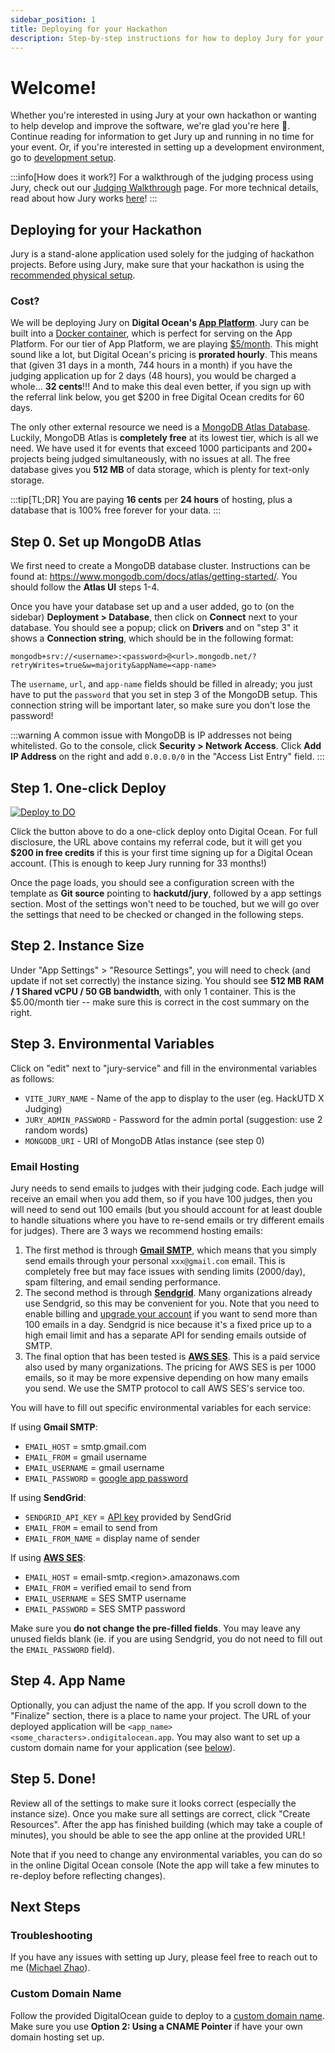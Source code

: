 ```yaml
---
sidebar_position: 1
title: Deploying for your Hackathon
description: Step-by-step instructions for how to deploy Jury for your Hackathon
---
```


# Welcome!

Whether you're interested in using Jury at your own hackathon or wanting to help develop and improve the software, we're glad you're here 💙. Continue reading for information to get Jury up and running in no time for your event. Or, if you're interested in setting up a development environment, go to [development setup](/docs/contributing).

:::info[How does it work?]
For a walkthrough of the judging process using Jury, check out our [Judging Walkthrough](/docs/walkthrough) page. For more technical details, read about how Jury works [here](/docs/details)!
:::

## Deploying for your Hackathon

Jury is a stand-alone application used solely for the judging of hackathon projects. Before using Jury, make sure that your hackathon is using the [recommended physical setup](/docs/judging-setup).

### Cost?

We will be deploying Jury on **Digital Ocean's [App Platform](https://www.digitalocean.com/products/app-platform)**. Jury can be built into a [Docker container](https://www.docker.com/resources/what-container/), which is perfect for serving on the App Platform. For our tier of App Platform, we are playing [$5/month](https://www.digitalocean.com/pricing/app-platform). This might sound like a lot, but Digital Ocean's pricing is **prorated hourly**. This means that (given 31 days in a month, 744 hours in a month) if you have the judging application up for 2 days (48 hours), you would be charged a whole... **32 cents**!!! And to make this deal even better, if you sign up with the referral link below, you get $200 in free Digital Ocean credits for 60 days.

The only other external resource we need is a [MongoDB Atlas Database](https://www.mongodb.com/atlas/database). Luckily, MongoDB Atlas is **completely free** at its lowest tier, which is all we need. We have used it for events that exceed 1000 participants and 200+ projects being judged simultaneously, with no issues at all. The free database gives you **512 MB** of data storage, which is plenty for text-only storage.

:::tip[TL;DR]
You are paying **16 cents** per **24 hours** of hosting, plus a database that is 100% free forever for your data.
:::

## Step 0. Set up MongoDB Atlas

We first need to create a MongoDB database cluster. Instructions can be found at: https://www.mongodb.com/docs/atlas/getting-started/. You should follow the **Atlas UI** steps 1-4.

Once you have your database set up and a user added, go to (on the sidebar) **Deployment > Database**, then click on **Connect** next to your database. You should see a popup; click on **Drivers** and on "step 3" it shows a **Connection string**, which should be in the following format:

```
mongodb+srv://<username>:<password>@<url>.mongodb.net/?retryWrites=true&w=majority&appName=<app-name>
```

The `username`, `url`, and `app-name` fields should be filled in already; you just have to put the `password` that you set in step 3 of the MongoDB setup. This connection string will be important later, so make sure you don't lose the password!

:::warning
A common issue with MongoDB is IP addresses not being whitelisted. Go to the console, click **Security > Network Access**. Click **Add IP Address** on the right and add `0.0.0.0/0` in the "Access List Entry" field.
:::

## Step 1. One-click Deploy

[![Deploy to DO](https://www.deploytodo.com/do-btn-blue.svg)](https://cloud.digitalocean.com/apps/new?repo=https://github.com/hackutd/jury/tree/master&refcode=de08cdf58df3)

Click the button above to do a one-click deploy onto Digital Ocean. For full disclosure, the URL above contains my referral code, but it will get you **$200 in free credits** if this is your first time signing up for a Digital Ocean account. (This is enough to keep Jury running for 33 months!)

Once the page loads, you should see a configuration screen with the template as **Git source** pointing to **hackutd/jury**, followed by a app settings section. Most of the settings won't need to be touched, but we will go over the settings that need to be checked or changed in the following steps.

## Step 2. Instance Size

Under "App Settings" > "Resource Settings", you will need to check (and update if not set correctly) the instance sizing. You should see **512 MB RAM / 1 Shared vCPU / 50 GB bandwidth**, with only 1 container. This is the $5.00/month tier -- make sure this is correct in the cost summary on the right.

## Step 3. Environmental Variables

Click on "edit" next to "jury-service" and fill in the environmental variables as follows:

-   `VITE_JURY_NAME` - Name of the app to display to the user (eg. HackUTD X Judging)
-   `JURY_ADMIN_PASSWORD` - Password for the admin portal (suggestion: use 2 random words)
-   `MONGODB_URI` - URI of MongoDB Atlas instance (see step 0)

### Email Hosting

Jury needs to send emails to judges with their judging code. Each judge will receive an email when you add them, so if you have 100 judges, then you will need to send out 100 emails (but you should account for at least double to handle situations where you have to re-send emails or try different emails for judges). There are 3 ways we recommend hosting emails:

1. The first method is through [**Gmail SMTP**](https://support.google.com/a/answer/176600?hl=en#gmail-smtp-option), which means that you simply send emails through your personal `xxx@gmail.com` email. This is completely free but may face issues with sending limits (2000/day), spam filtering, and email sending performance.
2. The second method is through [**Sendgrid**](https://sendgrid.com/en-us). Many organizations already use Sendgrid, so this may be convenient for you. Note that you need to enable billing and [upgrade your account](https://sendgrid.com/en-us/marketing/sendgrid-services-cro) if you want to send more than 100 emails in a day. Sendgrid is nice because it's a fixed price up to a high email limit and has a separate API for sending emails outside of SMTP.
3. The final option that has been tested is [**AWS SES**](https://aws.amazon.com/ses/). This is a paid service also used by many organizations. The pricing for AWS SES is per 1000 emails, so it may be more expensive depending on how many emails you send. We use the SMTP protocol to call AWS SES's service too.

You will have to fill out specific environmental variables for each service:

If using **Gmail SMTP**:

-   `EMAIL_HOST` = smtp.gmail.com
-   `EMAIL_FROM` = gmail username
-   `EMAIL_USERNAME` = gmail username
-   `EMAIL_PASSWORD` = [google app password](https://support.google.com/accounts/answer/185833?hl=en#app-passwords)

If using **SendGrid**:

-   `SENDGRID_API_KEY` = [API key](https://docs.sendgrid.com/ui/account-and-settings/api-keys) provided by SendGrid
-   `EMAIL_FROM` = email to send from
-   `EMAIL_FROM_NAME` = display name of sender

If using [**AWS SES**](https://docs.aws.amazon.com/ses/latest/dg/smtp-credentials.html):

-   `EMAIL_HOST` = email-smtp.\<region\>.amazonaws.com
-   `EMAIL_FROM` = verified email to send from
-   `EMAIL_USERNAME` = SES SMTP username
-   `EMAIL_PASSWORD` = SES SMTP password

Make sure you **do not change the pre-filled fields**. You may leave any unused fields blank (ie. if you are using Sendgrid, you do not need to fill out the `EMAIL_PASSWORD` field).

## Step 4. App Name

Optionally, you can adjust the name of the app. If you scroll down to the "Finalize" section, there is a place to name your project. The URL of your deployed application will be `<app_name><some_characters>.ondigitalocean.app`. You may also want to set up a custom domain name for your application (see [below](#custom-domain-name)).

## Step 5. Done!

Review all of the settings to make sure it looks correct (especially the instance size). Once you make sure all settings are correct, click "Create Resources". After the app has finished building (which may take a couple of minutes), you should be able to see the app online at the provided URL!

Note that if you need to change any environmental variables, you can do so in the online Digital Ocean console (Note the app will take a few minutes to re-deploy before reflecting changes).

## Next Steps

### Troubleshooting

If you have any issues with setting up Jury, please feel free to reach out to me ([Michael Zhao](mailto:michaelzhao314@gmail.com)).

### Custom Domain Name

Follow the provided DigitalOcean guide to deploy to a [custom domain name](https://docs.digitalocean.com/products/app-platform/how-to/manage-domains/). Make sure you use **Option 2: Using a CNAME Pointer** if have your own domain hosting set up.
